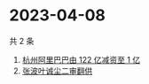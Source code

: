 # 2023-04-08

共 2 条

<!-- BEGIN -->
<!-- 最后更新时间 Sat Apr 08 2023 04:07:04 GMT+0800 (China Standard Time) -->

1. [杭州阿里巴巴由 122 亿减资至 1 亿](https://www.zhihu.com/search?q=%E6%9D%AD%E5%B7%9E%E9%98%BF%E9%87%8C%E5%B7%B4%E5%B7%B4%E7%94%B1%20122%20%E4%BA%BF%E5%87%8F%E8%B5%84%E8%87%B3%201%20%E4%BA%BF)
1. [张波叶诚尘二审翻供](https://www.zhihu.com/search?q=%E5%BC%A0%E6%B3%A2%E5%8F%B6%E8%AF%9A%E5%B0%98%E4%BA%8C%E5%AE%A1%E7%BF%BB%E4%BE%9B)

<!-- END -->
